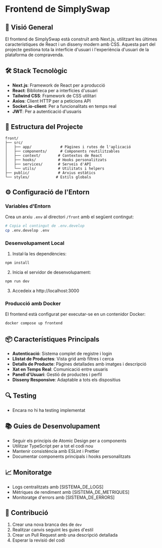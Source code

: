# Frontend de SimplySwap

## 🎯 Visió General
El frontend de SimplySwap està construït amb Next.js, utilitzant les últimes característiques de React i un disseny modern amb CSS. Aquesta part del projecte gestiona tota la interfície d'usuari i l'experiència d'usuari de la plataforma de compravenda.

## 🛠️ Stack Tecnològic
- **Next.js**: Framework de React per a producció
- **React**: Biblioteca per a interfícies d'usuari
- **Tailwind CSS**: Framework de CSS utilitari
- **Axios**: Client HTTP per a peticions API
- **Socket.io-client**: Per a funcionalitats en temps real
- **JWT**: Per a autenticació d'usuaris

## 📁 Estructura del Projecte
```
front/
├── src/
│   ├── app/             # Pàgines i rutes de l'aplicació
│   ├── components/      # Components reutilitzables
│   ├── context/        # Contextos de React
│   ├── hooks/          # Hooks personalitzats
│   ├── services/       # Serveis d'API
│   └── utils/          # Utilitats i helpers
├── public/             # Arxius estàtics
└── styles/            # Estils globals
```

## ⚙️ Configuració de l'Entorn

### Variables d'Entorn
Crea un arxiu `.env` al directori `/front` amb el següent contingut:
```bash
# Copia el contingut de .env.develop
cp .env.develop .env
```

### Desenvolupament Local
1. Instal·la les dependències:
```bash
npm install
```

2. Inicia el servidor de desenvolupament:
```bash
npm run dev
```

3. Accedeix a http://localhost:3000

### Producció amb Docker
El frontend està configurat per executar-se en un contenidor Docker:
```bash
docker compose up frontend
```

## 📦 Característiques Principals
- **Autenticació**: Sistema complet de registre i login
- **Llistat de Productes**: Vista grid amb filtres i cerca
- **Detalls de Producte**: Pàgines detallades amb imatges i descripció
- **Xat en Temps Real**: Comunicació entre usuaris
- **Panell d'Usuari**: Gestió de productes i perfil
- **Disseny Responsive**: Adaptable a tots els dispositius

## 🔍 Testing
- Encara no hi ha testing implementat

## 📚 Guies de Desenvolupament
- Seguir els principis de Atomic Design per a components
- Utilitzar TypeScript per a tot el codi nou
- Mantenir consistència amb ESLint i Prettier
- Documentar components principals i hooks personalitzats

## 📈 Monitoratge
- Logs centralitzats amb [SISTEMA_DE_LOGS]
- Mètriques de rendiment amb [SISTEMA_DE_METRIQUES]
- Monitoratge d'errors amb [SISTEMA_DE_ERRORS]

## 🤝 Contribució
1. Crear una nova branca des de `dev`
2. Realitzar canvis seguint les guies d'estil
3. Crear un Pull Request amb una descripció detallada
4. Esperar la revisió del codi

